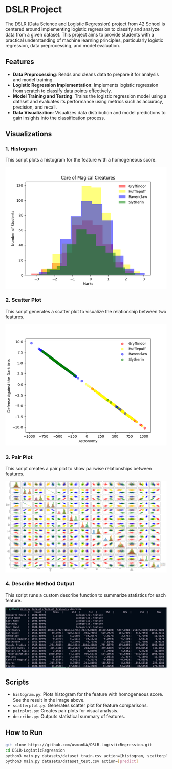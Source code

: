 # DSLR Project

The DSLR (Data Science and Logistic Regression) project from 42 School is centered around implementing logistic regression to classify and analyze data from a given dataset. This project aims to provide students with a practical understanding of machine learning principles, particularly logistic regression, data preprocessing, and model evaluation.

## Features

- **Data Preprocessing**: Reads and cleans data to prepare it for analysis and model training.
- **Logistic Regression Implementation**: Implements logistic regression from scratch to classify data points effectively.
- **Model Training and Testing**: Trains the logistic regression model using a dataset and evaluates its performance using metrics such as accuracy, precision, and recall.
- **Data Visualization**: Visualizes data distribution and model predictions to gain insights into the classification process.

## Visualizations

### 1. Histogram
This script plots a histogram for the feature with a homogeneous score.

![Histogram Example](readme_images/histogram.png)

### 2. Scatter Plot
This script generates a scatter plot to visualize the relationship between two features.

![Scatter Plot Example](readme_images/scatterplot.png)

### 3. Pair Plot
This script creates a pair plot to show pairwise relationships between features.

![Pair Plot Example](readme_images/pairplot.png)

### 4. Describe Method Output
This script runs a custom describe function to summarize statistics for each feature.

![Describe Method Output](readme_images/describe_output.png)

## Scripts

- `histogram.py`: Plots histogram for the feature with homogeneous score. See the result in the image above.
- `scatterplot.py`: Generates scatter plot for feature comparisons.
- `pairplot.py`: Creates pair plots for visual analysis.
- `describe.py`: Outputs statistical summary of features.

## How to Run

```bash
git clone https://github.com/usmanUA/DSLR-LogisticRegression.git
cd DSLR-LogisticRegression
python3 main.py datasets/dataset_train.csv action=[histogram, scatterplot, pairplot, train]
python3 main.py datasets/dataset_test.csv action=[predict]
